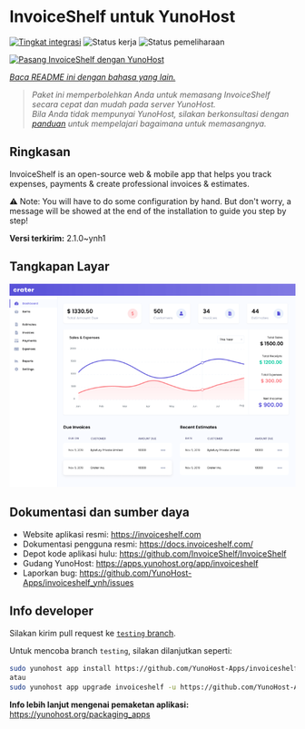 <!--
N.B.: README ini dibuat secara otomatis oleh <https://github.com/YunoHost/apps/tree/master/tools/readme_generator>
Ini TIDAK boleh diedit dengan tangan.
-->

# InvoiceShelf untuk YunoHost

[![Tingkat integrasi](https://apps.yunohost.org/badge/integration/invoiceshelf)](https://ci-apps.yunohost.org/ci/apps/invoiceshelf/)
![Status kerja](https://apps.yunohost.org/badge/state/invoiceshelf)
![Status pemeliharaan](https://apps.yunohost.org/badge/maintained/invoiceshelf)

[![Pasang InvoiceShelf dengan YunoHost](https://install-app.yunohost.org/install-with-yunohost.svg)](https://install-app.yunohost.org/?app=invoiceshelf)

*[Baca README ini dengan bahasa yang lain.](./ALL_README.md)*

> *Paket ini memperbolehkan Anda untuk memasang InvoiceShelf secara cepat dan mudah pada server YunoHost.*  
> *Bila Anda tidak mempunyai YunoHost, silakan berkonsultasi dengan [panduan](https://yunohost.org/install) untuk mempelajari bagaimana untuk memasangnya.*

## Ringkasan

InvoiceShelf is an open-source web & mobile app that helps you track expenses, payments & create professional invoices & estimates.

⚠️ Note: You will have to do some configuration by hand. But don't worry, a message will be showed at the end of the installation to guide you step by step!


**Versi terkirim:** 2.1.0~ynh1

## Tangkapan Layar

![Tangkapan Layar pada InvoiceShelf](./doc/screenshots/screenshot.png)

## Dokumentasi dan sumber daya

- Website aplikasi resmi: <https://invoiceshelf.com>
- Dokumentasi pengguna resmi: <https://docs.invoiceshelf.com/>
- Depot kode aplikasi hulu: <https://github.com/InvoiceShelf/InvoiceShelf>
- Gudang YunoHost: <https://apps.yunohost.org/app/invoiceshelf>
- Laporkan bug: <https://github.com/YunoHost-Apps/invoiceshelf_ynh/issues>

## Info developer

Silakan kirim pull request ke [`testing` branch](https://github.com/YunoHost-Apps/invoiceshelf_ynh/tree/testing).

Untuk mencoba branch `testing`, silakan dilanjutkan seperti:

```bash
sudo yunohost app install https://github.com/YunoHost-Apps/invoiceshelf_ynh/tree/testing --debug
atau
sudo yunohost app upgrade invoiceshelf -u https://github.com/YunoHost-Apps/invoiceshelf_ynh/tree/testing --debug
```

**Info lebih lanjut mengenai pemaketan aplikasi:** <https://yunohost.org/packaging_apps>
